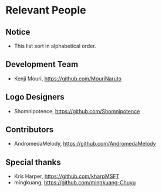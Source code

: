 ﻿# Relevant People

## Notice

- This list sort in alphabetical order.

## Development Team

- Kenji Mouri, https://github.com/MouriNaruto

## Logo Designers

- Shomnipotence, https://github.com/Shomnipotence

## Contributors

- AndromedaMelody, https://github.com/AndromedaMelody

## Special thanks

- Kris Harper, https://github.com/kharpMSFT
- mingkuang, https://github.com/mingkuang-Chuyu
